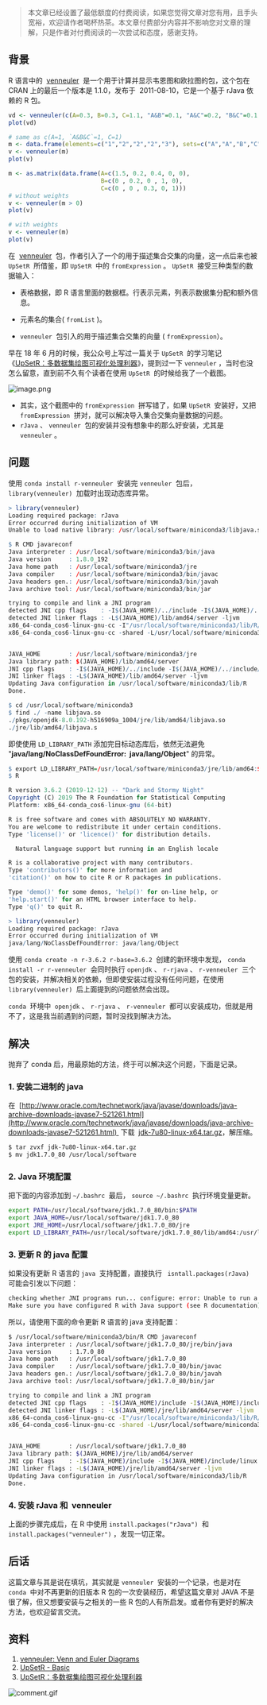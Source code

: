 > 本文章已经设置了最低额度的付费阅读，如果您觉得文章对您有用，且手头宽裕，欢迎请作者喝杯热茶。本文章付费部分内容并不影响您对文章的理解，只是作者对付费阅读的一次尝试和态度，感谢支持。

## 背景

R 语言中的  [venneuler](https://cran.r-project.org/web/packages/venneuler/index.html)  是一个用于计算并显示韦恩图和欧拉图的包，这个包在 CRAN 上的最后一个版本是 1.1.0，发布于  2011-08-10，它是一个基于 rJava 依赖的 R 包。

```r
vd <- venneuler(c(A=0.3, B=0.3, C=1.1, "A&B"=0.1, "A&C"=0.2, "B&C"=0.1 ,"A&B&C"=0.1))
plot(vd)

# same as c(A=1, `A&B&C`=1, C=1)
m <- data.frame(elements=c("1","2","2","2","3"), sets=c("A","A","B","C","C"))
v <- venneuler(m)
plot(v)

m <- as.matrix(data.frame(A=c(1.5, 0.2, 0.4, 0, 0),
                          B=c(0 , 0.2, 0 , 1, 0),
                          C=c(0 , 0 , 0.3, 0, 1)))
# without weights
v <- venneuler(m > 0)
plot(v)

# with weights
v <- venneuler(m)
plot(v)
```

在  [venneuler](https://cran.r-project.org/web/packages/venneuler/index.html)  包，作者引入了一个的用于描述集合交集的向量，这一点后来也被 `UpSetR`  所借鉴，即 `UpSetR`  中的 `fromExpression` 。 `UpSetR`  接受三种类型的数据输入：

- 表格数据，即 R 语言里面的数据框。行表示元素，列表示数据集分配和额外信息。

- 元素名的集合( `fromList` )。
- `venneuler`  包引入的用于描述集合交集的向量 ( `fromExpression`）。

早在 18 年 6 月的时候，我公众号上写过一篇关于 `UpSetR`  的学习笔记《[UpSetR：多数据集绘图可视化处理利器](https://mp.weixin.qq.com/s/SOOcQxQrj23GqYaO-lTCig)》，提到过一下 `venneuler` ，当时也没怎么留意，直到前不久有个读者在使用 `UpSetR`  的时候给我了一个截图。

![image.png](https://shub-1251708715.cos.ap-guangzhou.myqcloud.com/elog-docs-images/FpnAmeZVOJhekLD4ZVlh4Wb1-6tR.png)

- 其实，这个截图中的 `fromExpression`  拼写错了，如果 `UpSetR`  安装好，又把 `fromExpression`  拼对，就可以解决导入集合交集向量数据的问题。
- `rJava` 、 `venneuler`  包的安装并没有想象中的那么好安装，尤其是 `venneuler` 。

## 问题

使用 `conda install r-venneuler`  安装完 `venneuler`  包后， `library(venneuler)`  加载时出现动态库异常。

```r
> library(venneuler)
Loading required package: rJava
Error occurred during initialization of VM
Unable to load native library: /usr/local/software/miniconda3/libjava.so: cannot open shared object file: No such file or directory
```

```r
$ R CMD javareconf
Java interpreter : /usr/local/software/miniconda3/bin/java
Java version     : 1.8.0_192
Java home path   : /usr/local/software/miniconda3/jre
Java compiler    : /usr/local/software/miniconda3/bin/javac
Java headers gen.: /usr/local/software/miniconda3/bin/javah
Java archive tool: /usr/local/software/miniconda3/bin/jar

trying to compile and link a JNI program
detected JNI cpp flags    : -I$(JAVA_HOME)/../include -I$(JAVA_HOME)/../include/linux
detected JNI linker flags : -L$(JAVA_HOME)/lib/amd64/server -ljvm
x86_64-conda_cos6-linux-gnu-cc -I"/usr/local/software/miniconda3/lib/R/include" -DNDEBUG -I/usr/local/software/miniconda3/jre/../include -I/usr/local/software/miniconda3/jre/../include/linux  -DNDEBUG -D_FORTIFY_SOURCE=2 -O2 -isystem /usr/local/software/miniconda3/include -I/usr/local/software/miniconda3/include -Wl,-rpath-link,/usr/local/software/miniconda3/lib  -fpic  -march=nocona -mtune=haswell -ftree-vectorize -fPIC -fstack-protector-strong -fno-plt -O2 -ffunction-sections -pipe -isystem /usr/local/software/miniconda3/include -fdebug-prefix-map=/home/conda/feedstock_root/build_artifacts/r-base_1576190804673/work=/usr/local/src/conda/r-base-3.6.2 -fdebug-prefix-map=/usr/local/software/miniconda3=/usr/local/src/conda-prefix  -c conftest.c -o conftest.o
x86_64-conda_cos6-linux-gnu-cc -shared -L/usr/local/software/miniconda3/lib/R/lib -Wl,-O2 -Wl,--sort-common -Wl,--as-needed -Wl,-z,relro -Wl,-z,now -Wl,--disable-new-dtags -Wl,--gc-sections -Wl,-rpath,/usr/local/software/miniconda3/lib -Wl,-rpath-link,/usr/local/software/miniconda3/lib -L/usr/local/software/miniconda3/lib -Wl,-rpath-link,/usr/local/software/miniconda3/lib -o conftest.so conftest.o -L/usr/local/software/miniconda3/jre/lib/amd64/server -ljvm -L/usr/local/software/miniconda3/lib/R/lib -lR


JAVA_HOME        : /usr/local/software/miniconda3/jre
Java library path: $(JAVA_HOME)/lib/amd64/server
JNI cpp flags    : -I$(JAVA_HOME)/../include -I$(JAVA_HOME)/../include/linux
JNI linker flags : -L$(JAVA_HOME)/lib/amd64/server -ljvm
Updating Java configuration in /usr/local/software/miniconda3/lib/R
Done.

$ cd /usr/local/software/miniconda3
$ find ./ -name libjava.so
./pkgs/openjdk-8.0.192-h516909a_1004/jre/lib/amd64/libjava.so
./jre/lib/amd64/libjava.s
```

即使使用 `LD_LIBRARY_PATH` 添加完目标动态库后，依然无法避免 "**java/lang/NoClassDefFoundError:  java/lang/Object**" 的异常。

```r
$ export LD_LIBRARY_PATH=/usr/local/software/miniconda3/jre/lib/amd64:$LD_LIBRARY_PATH
$ R

R version 3.6.2 (2019-12-12) -- "Dark and Stormy Night"
Copyright (C) 2019 The R Foundation for Statistical Computing
Platform: x86_64-conda_cos6-linux-gnu (64-bit)

R is free software and comes with ABSOLUTELY NO WARRANTY.
You are welcome to redistribute it under certain conditions.
Type 'license()' or 'licence()' for distribution details.

  Natural language support but running in an English locale

R is a collaborative project with many contributors.
Type 'contributors()' for more information and
'citation()' on how to cite R or R packages in publications.

Type 'demo()' for some demos, 'help()' for on-line help, or
'help.start()' for an HTML browser interface to help.
Type 'q()' to quit R.

> library(venneuler)
Loading required package: rJava
Error occurred during initialization of VM
java/lang/NoClassDefFoundError: java/lang/Object
```

使用 `conda create -n r-3.6.2 r-base=3.6.2`  创建的新环境中发现， `conda install -r r-venneuler`  会同时执行 `openjdk` 、 `r-rjava` 、 `r-venneuler`  三个包的安装，并解决相关的依赖，但即使安装过程没有任何问题，在使用 `library(venneuler)`  后上面提到的问题依然会出现。

`conda`  环境中  `openjdk` 、 `r-rjava` 、 `r-venneuler`  都可以安装成功，但就是用不了，这是我当前遇到的问题，暂时没找到解决方法。

## 解决

抛弃了 conda 后，用最原始的方法，终于可以解决这个问题，下面是记录。

### 1. 安装二进制的 java

在  [http://www.oracle.com/technetwork/java/javase/downloads/java-archive-downloads-javase7-521261.html](http://www.oracle.com/technetwork/java/javase/downloads/java-archive-downloads-javase7-521261.html)  下载  [jdk-7u80-linux-x64.tar.gz](https://www.oracle.com/java/technologies/javase/javase7-archive-downloads.html#license-lightbox)，解压缩。

```bash
$ tar zvxf jdk-7u80-linux-x64.tar.gz
$ mv jdk1.7.0_80 /usr/local/software
```

### 2. Java 环境配置

把下面的内容添加到 `~/.bashrc`  最后， `source ~/.bashrc`  执行环境变量更新。

```bash
export PATH=/usr/local/software/jdk1.7.0_80/bin:$PATH
export JAVA_HOME=/usr/local/software/jdk1.7.0_80
export JRE_HOME=/usr/local/software/jdk1.7.0_80/jre
export LD_LIBRARY_PATH=/usr/local/software/jdk1.7.0_80/lib/amd64:/usr/local/software/jdk1.7.0_80/jre/lib/amd64:$LD_LIBRARY_PATH
```

### 3. 更新 R 的 java 配置

如果没有更新 R 语言的 `java`  支持配置，直接执行 ` isntall.packages(rJava)`  可能会引发以下问题：

```bash
checking whether JNI programs run... configure: error: Unable to run a simple JNI program.
Make sure you have configured R with Java support (see R documentation) and check config.log for failure reason.
```

所以，请使用下面的命令更新 R 语言的 java 支持配置：

```bash
$ /usr/local/software/miniconda3/bin/R CMD javareconf
Java interpreter : /usr/local/software/jdk1.7.0_80/jre/bin/java
Java version     : 1.7.0_80
Java home path   : /usr/local/software/jdk1.7.0_80
Java compiler    : /usr/local/software/jdk1.7.0_80/bin/javac
Java headers gen.: /usr/local/software/jdk1.7.0_80/bin/javah
Java archive tool: /usr/local/software/jdk1.7.0_80/bin/jar

trying to compile and link a JNI program
detected JNI cpp flags    : -I$(JAVA_HOME)/include -I$(JAVA_HOME)/include/linux
detected JNI linker flags : -L$(JAVA_HOME)/jre/lib/amd64/server -ljvm
x86_64-conda_cos6-linux-gnu-cc -I"/usr/local/software/miniconda3/lib/R/include" -DNDEBUG -I/usr/local/software/jdk1.7.0_80/include -I/usr/local/software/jdk1.7.0_80/include/linux  -DNDEBUG -D_FORTIFY_SOURCE=2 -O2 -isystem /usr/local/software/miniconda3/include -I/usr/local/software/miniconda3/include -Wl,-rpath-link,/usr/local/software/miniconda3/lib  -fpic  -march=nocona -mtune=haswell -ftree-vectorize -fPIC -fstack-protector-strong -fno-plt -O2 -ffunction-sections -pipe -isystem /usr/local/software/miniconda3/include -fdebug-prefix-map=/home/conda/feedstock_root/build_artifacts/r-base_1576190804673/work=/usr/local/src/conda/r-base-3.6.2 -fdebug-prefix-map=/usr/local/software/miniconda3=/usr/local/src/conda-prefix  -c conftest.c -o conftest.o
x86_64-conda_cos6-linux-gnu-cc -shared -L/usr/local/software/miniconda3/lib/R/lib -Wl,-O2 -Wl,--sort-common -Wl,--as-needed -Wl,-z,relro -Wl,-z,now -Wl,--disable-new-dtags -Wl,--gc-sections -Wl,-rpath,/usr/local/software/miniconda3/lib -Wl,-rpath-link,/usr/local/software/miniconda3/lib -L/usr/local/software/miniconda3/lib -Wl,-rpath-link,/usr/local/software/miniconda3/lib -o conftest.so conftest.o -L/usr/local/software/jdk1.7.0_80/jre/lib/amd64/server -ljvm -L/usr/local/software/miniconda3/lib/R/lib -lR


JAVA_HOME        : /usr/local/software/jdk1.7.0_80
Java library path: $(JAVA_HOME)/jre/lib/amd64/server
JNI cpp flags    : -I$(JAVA_HOME)/include -I$(JAVA_HOME)/include/linux
JNI linker flags : -L$(JAVA_HOME)/jre/lib/amd64/server -ljvm
Updating Java configuration in /usr/local/software/miniconda3/lib/R
Done.
```

### 4. 安装 rJava 和  venneuler

上面的步骤完成后，在 R 中使用 `install.packages("rJava")`  和 `install.packages("venneuler")` ，发现一切正常。

## 后话

这篇文章与其是说在填坑，其实就是 `venneuler`  安装的一个记录，也是对在 `conda`  中对不再更新的旧版本 R 包的一次安装经历，希望这篇文章对 JAVA 不是很了解，但又想要安装与之相关的一些 R 包的人有所启发。或者你有更好的解决方法，也欢迎留言交流。

## 资料

1. [venneuler: Venn and Euler Diagrams](https://cran.r-project.org/web/packages/venneuler/index.html)
2. [UpSetR - Basic ](https://cran.r-project.org/web/packages/UpSetR/vignettes/basic.usage.html)
3. [UpSetR：多数据集绘图可视化处理利器](https://mp.weixin.qq.com/s/SOOcQxQrj23GqYaO-lTCig)

![comment.gif](https://shub-1251708715.cos.ap-guangzhou.myqcloud.com/elog-docs-images/FlMO8jnjfaW7QalT7nyPkxQ4d37w.gif)
